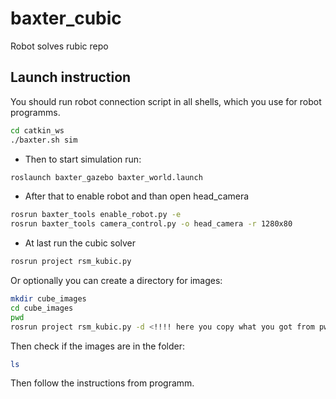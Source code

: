 # baxter_cubic
Robot solves rubic repo

## Launch instruction

You should run robot connection script in all shells, which you use for robot programms.
```bash
cd catkin_ws
./baxter.sh sim
```

* Then to start simulation run:
```bash
roslaunch baxter_gazebo baxter_world.launch
```

* After that to enable robot and than open head_camera
```bash
rosrun baxter_tools enable_robot.py -e
rosrun baxter_tools camera_control.py -o head_camera -r 1280x80
```

* At last run the cubic solver
```bash
rosrun project rsm_kubic.py
```
Or optionally you can create a directory for images:
```bash
mkdir cube_images
cd cube_images
pwd
rosrun project rsm_kubic.py -d <!!!! here you copy what you got from pwd!!!!
```
Then check if the images are in the folder:
```bash
ls
```


Then follow the instructions from programm.
